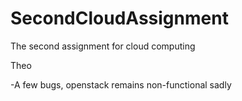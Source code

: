 # SecondCloudAssignment
The second assignment for cloud computing

Theo

-A few bugs, openstack remains non-functional sadly